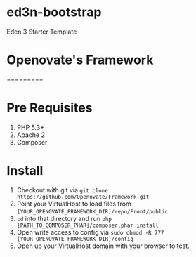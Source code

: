 # ed3n-bootstrap
Eden 3 Starter Template

# Openovate's Framework
=========

# Pre Requisites

1. PHP 5.3+
2. Apache 2
3. Composer

# Install

1. Checkout with git via `git clone https://github.com/Openovate/Framework.git`
2. Point your VirtualHost to load files from `[YOUR_OPENOVATE_FRAMEWORK_DIR]/repo/Front/public`
3. `cd` into that directory and run `php [PATH_TO_COMPOSER_PHAR]/composer.phar install`
4. Open write access to config via `sudo chmod -R 777 [YOUR_OPENOVATE_FRAMEWORK_DIR]/config`
5. Open up your VirtualHost domain with your browser to test.

